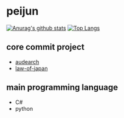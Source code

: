 # peijun
[![Anurag's github stats](https://github-readme-stats.vercel.app/api?username=peijun&bg_color=30,e96443,904e95&title_color=fff&text_color=fff&count_private=True&include_all_commits=True)](https://github.com/anuraghazra/github-readme-stats)
[![Top Langs](https://github-readme-stats.vercel.app/api/top-langs/?username=peijun&layout=compact&bg_color=30,e96443,904e95&title_color=fff&text_color=fff)](https://github.com/anuraghazra/github-readme-stats)

## core commit project

- [audearch](https://github.com/audearch/audearch)
- [law-of-japan](https://github.com/law-of-japan)

## main programming language

- C#
- python
